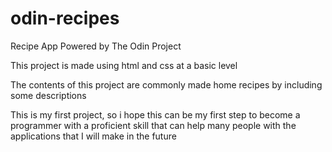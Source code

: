 # odin-recipes

Recipe App Powered by The Odin Project

This project is made using html and css at a basic level

The contents of this project are commonly made home recipes by including some descriptions

This is my first project, so i hope this can be my first step to become a programmer with a proficient skill that can help many people with the applications that I will make in the future